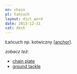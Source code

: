 ```yaml
---
en: chain
pl: łańcuch
layout: dict_word
date: 2013-12-31
cat: deck
---
```


Łańcuch np. kotwiczny [[anchor](/dict/anchor.html)].

*zobacz też:*

* [chain plate](/dict/chain-plate.html)
* [ground tackle](/dict/ground-tackle.html)
